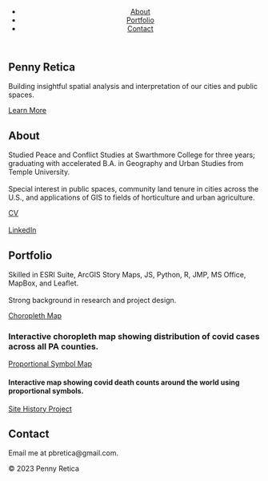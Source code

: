 
<html>
  <head>
    <title>Penny Retica</title>
    <link rel="stylesheet" href="style.css">
  </head>
  <body>
    <header>
      <nav>
        <ul>
          <li><a href="#about">About</a></li>
          <li><a href="#portfolio">Portfolio</a></li>
          <li><a href="#contact">Contact</a></li>
        </ul>
      </nav>
    </header>
    <main>
      <section class="hero">
        <h1>Penny Retica</h1>
        <p>Building insightful spatial analysis and interpretation of our cities and public spaces.</p>
        <a href="#about" class="button">Learn More</a>
      </section>
      <section class="about">
        <h2>About</h2>
        <p>Studied Peace and Conflict Studies at Swarthmore College for three years; graduating with accelerated B.A. in Geography and Urban Studies from Temple University. <br> <br> Special interest in public spaces, community land tenure in cities across the U.S., and applications of GIS to fields of horticulture and urban agriculture.</p>
        <a href="https://pbretica.github.io/Retica_2023CV.pdf" class="button2">CV</a> <br> <br>
        <a href="https://www.linkedin.com/in/penny-retica/" class="button2">LinkedIn</a>
      </section>
      <section class="portfolio">
        <h2>Portfolio</h2>
        <p> Skilled in ESRI Suite, ArcGIS Story Maps, JS, Python, R, JMP, MS Office, MapBox, and Leaflet. <br> <br> Strong background in research and project design. </p>
        <a href="https://pbretica.github.io/choropleth/" class="button2">Choropleth Map</a> <br> 
        <h3>Interactive choropleth map showing distribution of covid cases across all PA counties. </h3>
        <a href="https://pbretica.github.io/worldcoviddeaths/" class="button2">Proportional Symbol Map</a> <br>
        <h4> Interactive map showing covid death counts around the world using proportional symbols. </h4>
        <a href="" class="button2">Site History Project</a> 
      </section>
      <section class="contact">
        <h2>Contact</h2>
        <p>Email me at pbretica@gmail.com. </p>
      </section>
    </main>
    <footer>
      <p>&copy; 2023 Penny Retica</p>
    </footer>
  </body>
</html>
